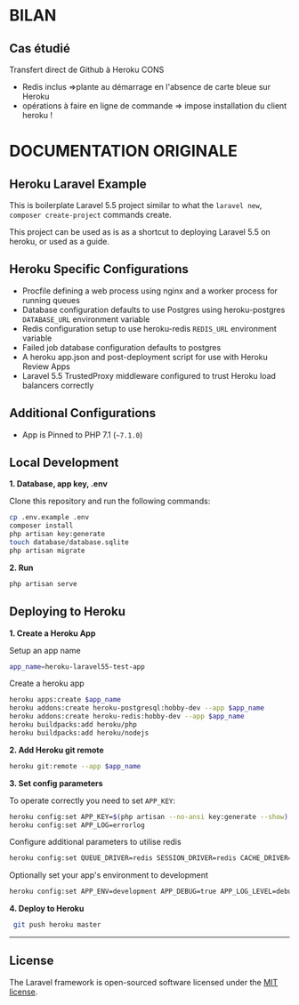 # BILAN

## Cas étudié
Transfert direct de Github à Heroku 
CONS
* Redis inclus =>plante au démarrage en l'absence de carte bleue sur Heroku
* opérations à faire en ligne de commande => impose installation du client heroku !


# DOCUMENTATION ORIGINALE

## Heroku Laravel Example

This is boilerplate Laravel 5.5 project similar to what the `laravel new`, `composer create-project` commands create.

This project can be used as is as a shortcut to deploying Laravel 5.5 on heroku, or used as a guide.

## Heroku Specific Configurations

- Procfile defining a web process using nginx and a worker process for running queues
- Database configuration defaults to use Postgres using heroku-postgres `DATABASE_URL` environment variable
- Redis configuration setup to use heroku-redis `REDIS_URL` environment variable
- Failed job database configuration defaults to postgres
- A heroku app.json and post-deployment script for use with Heroku Review Apps
- Laravel 5.5 TrustedProxy middleware configured to trust Heroku load balancers correctly  

## Additional Configurations

- App is Pinned to PHP 7.1 (`~7.1.0`)

## Local Development

**1. Database, app key, .env**

Clone this repository and run the following commands:

```sh
cp .env.example .env
composer install
php artisan key:generate
touch database/database.sqlite
php artisan migrate
```

**2. Run**

```sh
php artisan serve
```

## Deploying to Heroku

**1. Create a Heroku App**

Setup an app name

```sh
app_name=heroku-laravel55-test-app
```

Create a heroku app

```sh
heroku apps:create $app_name
heroku addons:create heroku-postgresql:hobby-dev --app $app_name
heroku addons:create heroku-redis:hobby-dev --app $app_name
heroku buildpacks:add heroku/php
heroku buildpacks:add heroku/nodejs
```

**2. Add Heroku git remote**

```sh
heroku git:remote --app $app_name
```

**3. Set config parameters**

To operate correctly you need to set `APP_KEY`:

```sh
heroku config:set APP_KEY=$(php artisan --no-ansi key:generate --show)
heroku config:set APP_LOG=errorlog 
```

Configure additional parameters to utilise redis

```sh
heroku config:set QUEUE_DRIVER=redis SESSION_DRIVER=redis CACHE_DRIVER=redis
```

Optionally set your app's environment to development

```sh
heroku config:set APP_ENV=development APP_DEBUG=true APP_LOG_LEVEL=debug
```

**4. Deploy to Heroku**

```sh
 git push heroku master
```

---

## License

The Laravel framework is open-sourced software licensed under the [MIT license](http://opensource.org/licenses/MIT).
